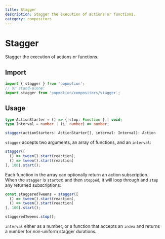 ```yaml
---
title: Stagger
description: Stagger the execution of actions or functions.
category: compositors
---
```


# Stagger

Stagger the execution of actions or functions.

## Import

```javascript
import { stagger } from 'popmotion';
// or stand-alone:
import stagger from 'popmotion/compositors/stagger';
```

## Usage

```typescript
type ActionStarter = () => { stop: Function } | void;
type Interval = number | (i: number) => number;

stagger(actionStarters: ActionStarter[], interval: Interval): Action
```

`stagger` accepts two arguments, an array of functions, and an `interval`:

```javascript
stagger([
  () => tween().start(reaction),
  () => tween().start(reaction)
], 100).start();
```

Each function in the array can optionally return an action subscription. When the `stagger` is `start`ed and then `stopped`, it will loop through and `stop` any returned subscriptions:

```javascript
const staggeredTweens = stagger([
  () => tween().start(reaction),
  () => tween().start(reaction)
], 100).start();

staggeredTweens.stop();
```

`interval` either as a number, or a function that accepts an `index` and returns a number for non-uniform stagger durations.
